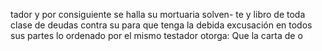 tador y por consiguiente se halla su mortuaria solven- te y libro de toda clase de deudas contra su para que
tenga la debida excusación en todos sus partes lo ordenado por el mismo testador otorga: Que la carta de o
